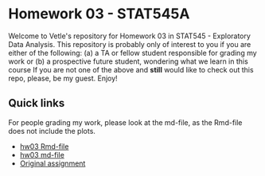 # Homework 03 - STAT545A

Welcome to Vetle's repository for Homework 03 in STAT545 - Exploratory Data Analysis. This repository is probably only of interest to you if you are either of the following:
(a) a TA or fellow student responsible for grading my work or
(b) a prospective future student, wondering what we learn in this course
If you are not one of the above and **still** would like to check out this repo, please, be my guest. Enjoy!

## Quick links

For people grading my work, please look at the md-file, as the Rmd-file does not include the plots.

- [hw03 Rmd-file](hw03.Rmd)
- [hw03 md-file](hw03.md)
- [Original assignment](http://stat545.com/Classroom/assignments/hw03/hw03.html)
